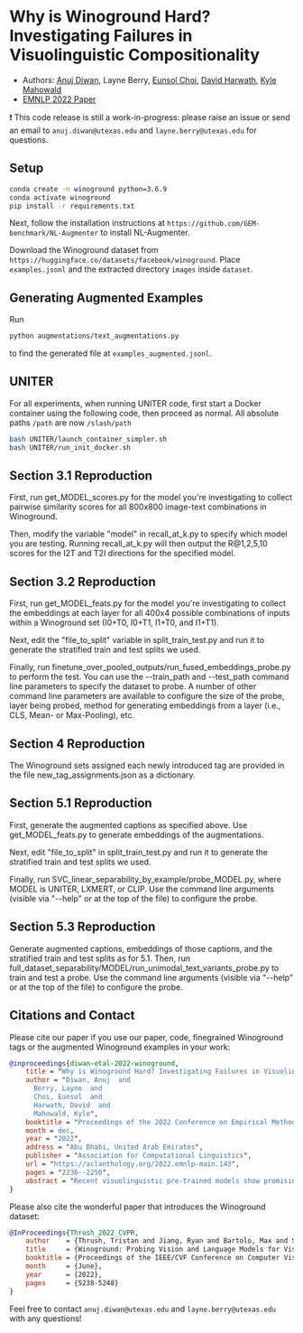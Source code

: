 # Why is Winoground Hard? Investigating Failures in Visuolinguistic Compositionality
- Authors: [Anuj Diwan](https://ajd12342.github.io/), Layne Berry, [Eunsol Choi](https://www.cs.utexas.edu/~eunsol/), [David Harwath](https://www.cs.utexas.edu/~harwath/), [Kyle Mahowald](https://mahowak.github.io/)
- [EMNLP 2022 Paper](https://arxiv.org/abs/2211.00768)

:exclamation: This code release is still a work-in-progress: please raise an issue or send an email to `anuj.diwan@utexas.edu` and `layne.berry@utexas.edu` for questions.

## Setup
```bash
conda create -n winoground python=3.6.9
conda activate winoground
pip install -r requirements.txt
```
Next, follow the installation instructions at `https://github.com/GEM-benchmark/NL-Augmenter` to install NL-Augmenter.

Download the Winoground dataset from `https://huggingface.co/datasets/facebook/winoground`. Place `examples.jsonl` and the extracted directory `images` inside `dataset`. 
## Generating Augmented Examples
Run
```bash
python augmentations/text_augmentations.py
```
to find the generated file at `examples_augmented.jsonl`.

## UNITER
For all experiments, when running UNITER code, first start a Docker container using the following code, then proceed as normal. All absolute paths `/path` are now `/slash/path`
```bash
bash UNITER/launch_container_simpler.sh
bash UNITER/run_init_docker.sh
```

## Section 3.1 Reproduction
First, run get_MODEL_scores.py for the model you're investigating to collect pairwise similarity scores for all 800x800 image-text combinations in Winoground.

Then, modify the variable "model" in recall_at_k.py to specify which model you are testing. Running recall_at_k.py will then output the R@1,2,5,10 scores for the I2T and T2I directions for the specified model.

## Section 3.2 Reproduction
First, run get_MODEL_feats.py for the model you're investigating to collect the embeddings at each layer for all 400x4 possible combinations of inputs within a Winoground set (I0+T0, I0+T1, I1+T0, and I1+T1).

Next, edit the "file_to_split" variable in split_train_test.py and run it to generate the stratified train and test splits we used.

Finally, run finetune_over_pooled_outputs/run_fused_embeddings_probe.py to perform the test. You can use the --train_path and --test_path command line parameters to specify the dataset to probe. A number of other command line parameters are available to configure the size of the probe, layer being probed, method for generating embeddings from a layer (i.e., CLS, Mean- or Max-Pooling), etc.

## Section 4 Reproduction
The Winoground sets assigned each newly introduced tag are provided in the file new_tag_assignments.json as a dictionary.

## Section 5.1 Reproduction
First, generate the augmented captions as specified above. Use get_MODEL_feats.py to generate embeddings of the augmentations.

Next, edit "file_to_split" in split_train_test.py and run it to generate the stratified train and test splits we used.

Finally, run SVC_linear_separability_by_example/probe_MODEL.py, where MODEL is UNITER, LXMERT, or CLIP. Use the command line arguments (visible via "--help" or at the top of the file) to configure the probe.

## Section 5.3 Reproduction
Generate augmented captions, embeddings of those captions, and the stratified train and test splits as for 5.1. Then, run full_dataset_separability/MODEL/run_unimodal_text_variants_probe.py to train and test a probe. Use the command line arguments (visible via "--help" or at the top of the file) to configure the probe.

## Citations and Contact
Please cite our paper if you use our paper, code, finegrained Winoground tags or the augmented Winoground examples in your work:
```bibtex
@inproceedings{diwan-etal-2022-winoground,
    title = "Why is Winoground Hard? Investigating Failures in Visuolinguistic Compositionality",
    author = "Diwan, Anuj  and
      Berry, Layne  and
      Choi, Eunsol  and
      Harwath, David  and
      Mahowald, Kyle",
    booktitle = "Proceedings of the 2022 Conference on Empirical Methods in Natural Language Processing",
    month = dec,
    year = "2022",
    address = "Abu Dhabi, United Arab Emirates",
    publisher = "Association for Computational Linguistics",
    url = "https://aclanthology.org/2022.emnlp-main.143",
    pages = "2236--2250",
    abstract = "Recent visuolinguistic pre-trained models show promising progress on various end tasks such as image retrieval and video captioning. Yet, they fail miserably on the recently proposed Winoground dataset, which challenges models to match paired images and English captions, with items constructed to overlap lexically but differ in meaning (e.g., {``}there is a mug in some grass{''} vs. {``}there is some grass in a mug{''}). By annotating the dataset using new fine-grained tags, we show that solving the Winoground task requires not just compositional language understanding, but a host of other abilities like commonsense reasoning or locating small, out-of-focus objects in low-resolution images. In this paper, we identify the dataset{'}s main challenges through a suite of experiments on related tasks (probing task, image retrieval task), data augmentation, and manual inspection of the dataset. Our analysis suggests that a main challenge in visuolinguistic models may lie in fusing visual and textual representations, rather than in compositional language understanding. We release our annotation and code at https://github.com/ajd12342/why-winoground-hard.",
}
```
Please also cite the wonderful paper that introduces the Winoground dataset:
```bibtex
@InProceedings{Thrush_2022_CVPR,
    author    = {Thrush, Tristan and Jiang, Ryan and Bartolo, Max and Singh, Amanpreet and Williams, Adina and Kiela, Douwe and Ross, Candace},
    title     = {Winoground: Probing Vision and Language Models for Visio-Linguistic Compositionality},
    booktitle = {Proceedings of the IEEE/CVF Conference on Computer Vision and Pattern Recognition (CVPR)},
    month     = {June},
    year      = {2022},
    pages     = {5238-5248}
}
```
Feel free to contact `anuj.diwan@utexas.edu`  and `layne.berry@utexas.edu` with any questions!

